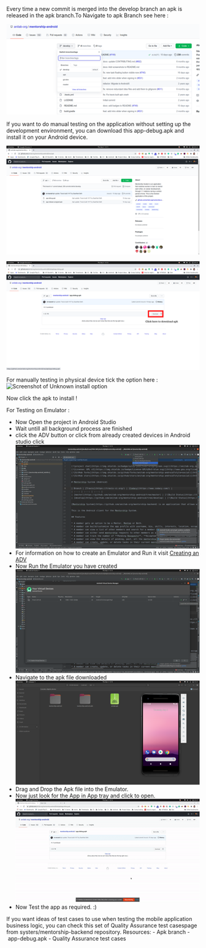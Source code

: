 Every time a new commit is merged into the develop branch an apk is released in the apk branch.To Navigate to apk Branch see here : 

![Branch chnage](./images/branchOptionCrop.png)

If you want to do manual testing on the application without setting up the development environment, you can download this app-debug.apk and install it on your Android device.

![apk-beanch](./images/apkBranch.png)

![apkInstall](./images/apkInstallMain.png)

For manually testing in physical device tick the option here :
![Screenshot of Unknown install option ](https://static.apkpure.com/www/static/imgs/unknown_sources.jpg)

Now click the apk to install !

For Testing on Emulator :

- Now Open the project in Android Studio
- Wait untill all background process are finished 
- click the ADV button or click from already created devices in Android studio click 
![advPress](./images/openADV.png)
- For information on how to create an Emulator and Run it visit [Creating an ADV](https://developer.android.com/studio/run/managing-avds#createavd)
- Now Run the Emulator you have created 
![RunADV](./images/ADVButtonPress.png)
- Navigate to the apk file downloaded 
![apkAndEmulator](./images/apkAndEmulator.png)
- Drag and Drop the Apk file into the Emulator.
- Now just look for the App in App tray and click to open.
![gif](./images/gifDemo.gif)
- Now Test the app as required. :)

If you want ideas of test cases to use when testing the mobile application business logic, you can check this set of Quality Assurance test casespage from systers/mentorship-backend repository.
Resources: - Apk branch - app-debug.apk - Quality Assurance test cases
